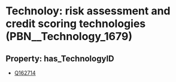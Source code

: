 # Technoloy: __risk assessment and credit scoring technologies__ (PBN__Technology_1679)

## Property: has_TechnologyID

* [Q162714](Q162714)

